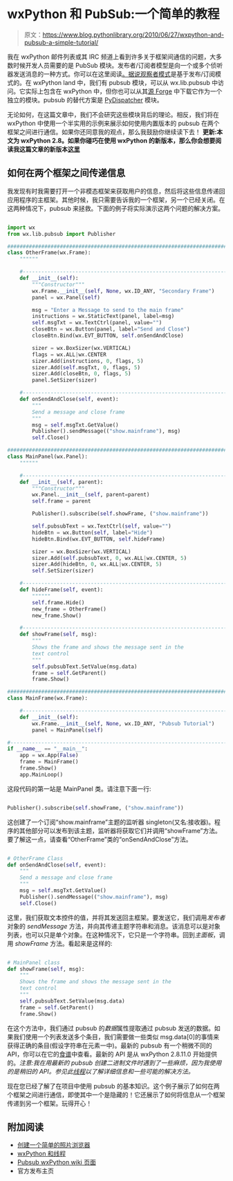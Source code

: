 # wxPython 和 PubSub:一个简单的教程

> 原文：<https://www.blog.pythonlibrary.org/2010/06/27/wxpython-and-pubsub-a-simple-tutorial/>

我在 wxPython 邮件列表或其 IRC 频道上看到许多关于框架间通信的问题，大多数时候开发人员需要的是 PubSub 模块。发布者/订阅者模型是向一个或多个侦听器发送消息的一种方式。你可以在这里阅读[。据说](http://en.wikipedia.org/wiki/Publish/subscribe)[观察者模式](http://en.wikipedia.org/wiki/Observer_pattern)是基于发布/订阅模式的。在 wxPython land 中，我们有 pubsub 模块，可以从 wx.lib.pubsub 中访问。它实际上包含在 wxPython 中，但你也可以从其[源 Forge](http://pubsub.sourceforge.net/) 中下载它作为一个独立的模块。pubsub 的替代方案是 [PyDispatcher](http://pypi.python.org/pypi/PyDispatcher/2.0.1) 模块。

无论如何，在这篇文章中，我们不会研究这些模块背后的理论。相反，我们将在 wxPython 中使用一个半实用的示例来展示如何使用内置版本的 pubsub 在两个框架之间进行通信。如果你还同意我的观点，那么我鼓励你继续读下去！
 **更新:本文为 wxPython 2.8。如果你碰巧在使用 wxPython 的新版本，那么你会想要阅读我这篇文章的新版本[这里](https://www.blog.pythonlibrary.org/2019/03/28/wxpython-4-and-pubsub/)**

## 如何在两个框架之间传递信息

我发现有时我需要打开一个非模态框架来获取用户的信息，然后将这些信息传递回应用程序的主框架。其他时候，我只需要告诉我的一个框架，另一个已经关闭。在这两种情况下，pubsub 来拯救。下面的例子将实际演示这两个问题的解决方案。

```py

import wx
from wx.lib.pubsub import Publisher

########################################################################
class OtherFrame(wx.Frame):
    """"""

    #----------------------------------------------------------------------
    def __init__(self):
        """Constructor"""
        wx.Frame.__init__(self, None, wx.ID_ANY, "Secondary Frame")
        panel = wx.Panel(self)

        msg = "Enter a Message to send to the main frame"
        instructions = wx.StaticText(panel, label=msg)
        self.msgTxt = wx.TextCtrl(panel, value="")
        closeBtn = wx.Button(panel, label="Send and Close")
        closeBtn.Bind(wx.EVT_BUTTON, self.onSendAndClose)

        sizer = wx.BoxSizer(wx.VERTICAL)
        flags = wx.ALL|wx.CENTER
        sizer.Add(instructions, 0, flags, 5)
        sizer.Add(self.msgTxt, 0, flags, 5)
        sizer.Add(closeBtn, 0, flags, 5)
        panel.SetSizer(sizer)

    #----------------------------------------------------------------------
    def onSendAndClose(self, event):
        """
        Send a message and close frame
        """
        msg = self.msgTxt.GetValue()
        Publisher().sendMessage(("show.mainframe"), msg)
        self.Close()

########################################################################
class MainPanel(wx.Panel):
    """"""

    #----------------------------------------------------------------------
    def __init__(self, parent):
        """Constructor"""
        wx.Panel.__init__(self, parent=parent)
        self.frame = parent

        Publisher().subscribe(self.showFrame, ("show.mainframe"))

        self.pubsubText = wx.TextCtrl(self, value="")
        hideBtn = wx.Button(self, label="Hide")
        hideBtn.Bind(wx.EVT_BUTTON, self.hideFrame)

        sizer = wx.BoxSizer(wx.VERTICAL)
        sizer.Add(self.pubsubText, 0, wx.ALL|wx.CENTER, 5)
        sizer.Add(hideBtn, 0, wx.ALL|wx.CENTER, 5)
        self.SetSizer(sizer)

    #----------------------------------------------------------------------
    def hideFrame(self, event):
        """"""
        self.frame.Hide()
        new_frame = OtherFrame()
        new_frame.Show()

    #----------------------------------------------------------------------
    def showFrame(self, msg):
        """
        Shows the frame and shows the message sent in the
        text control
        """
        self.pubsubText.SetValue(msg.data)
        frame = self.GetParent()
        frame.Show()

########################################################################
class MainFrame(wx.Frame):

    #----------------------------------------------------------------------
    def __init__(self):
        wx.Frame.__init__(self, None, wx.ID_ANY, "Pubsub Tutorial")
        panel = MainPanel(self)

#----------------------------------------------------------------------
if __name__ == "__main__":
    app = wx.App(False)
    frame = MainFrame()
    frame.Show()
    app.MainLoop()

```

这段代码的第一站是 MainPanel 类。请注意下面一行:

```py

Publisher().subscribe(self.showFrame, ("show.mainframe"))

```

这创建了一个订阅“show.mainframe”主题的监听器 singleton(又名:接收器)。程序的其他部分可以发布到该主题，监听器将获取它们并调用“showFrame”方法。要了解这一点，请查看“OtherFrame”类的“onSendAndClose”方法。

```py

# OtherFrame Class
def onSendAndClose(self, event):
    """
    Send a message and close frame
    """
    msg = self.msgTxt.GetValue()
    Publisher().sendMessage(("show.mainframe"), msg)
    self.Close()

```

这里，我们获取文本控件的值，并将其发送回主框架。要发送它，我们调用*发布者*对象的 *sendMessage* 方法，并向其传递主题字符串和消息。该消息可以是对象列表，也可以只是单个对象。在这种情况下，它只是一个字符串。回到*主面板*，调用 *showFrame* 方法。看起来是这样的:

```py

# MainPanel class
def showFrame(self, msg):
    """
    Shows the frame and shows the message sent in the
    text control
    """
    self.pubsubText.SetValue(msg.data)
    frame = self.GetParent()
    frame.Show()

```

在这个方法中，我们通过 pubsub 的*数据*属性提取通过 pubsub 发送的数据。如果我们使用一个列表发送多个条目，我们需要做一些类似 msg.data[0]的事情来获得正确的条目(假设字符串在元素一中)。最新的 pubsub 有一个稍微不同的 API，你可以在它的[食谱](http://pubsub.sourceforge.net/recipes/upgrade_v1tov3.html)中查看。最新的 API 是从 wxPython 2.8.11.0 开始提供的。*注意:我在用最新的 pubsub 创建二进制文件时遇到了一些麻烦，因为我使用的是稍旧的 API。参见此[线程](http://groups.google.com/group/wxpython-users/browse_thread/thread/d448a42abdae3e69/318cc65f2b54348f?lnk=gst&q=pubsub#318cc65f2b54348f)以了解详细信息和一些可能的解决方法。*

现在您已经了解了在项目中使用 pubsub 的基本知识。这个例子展示了如何在两个框架之间进行通信，即使其中一个是隐藏的！它还展示了如何将信息从一个框架传递到另一个框架。玩得开心！

## 附加阅读

*   [创建一个简单的照片浏览器](https://www.blog.pythonlibrary.org/2010/03/26/creating-a-simple-photo-viewer-with-wxpython/)
*   [wxPython 和线程](https://www.blog.pythonlibrary.org/2010/05/22/wxpython-and-threads/)
*   [Pubsub wxPython wiki 页面](http://wiki.wxpython.org/WxLibPubSub)
*   官方发布主页